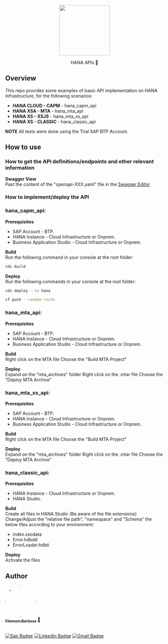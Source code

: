 <p align="center">
  <a href="#">
    <img src="https://cdn-icons-png.flaticon.com/512/627/627558.png" width="160" height="160" alt="" />
  </a>
</p>

<p align="center">HANA APIs 🚀</p>


## Overview
This repo provides some examples of basic API implementation on HANA Infrastructure, for the following scenarios:

- **HANA CLOUD - CAPM** - hana_capm_api
- **HANA XSA - MTA** - hana_mta_api
- **HANA XS - XSJS** - hana_mta_xs_api
- **HANA XS - CLASSIC** - hana_classic_api

**NOTE** All tests were done using the Trial SAP BTP Account.

## How to use

### How to get the API definitions/endpoints and other relevant information
**Swagger View**   
Past the content of the "openapi-XXX.yaml" file in the <a href="https://editor.swagger.io/#" target="_blank"> Swagger Editor </a>

### How to implement/deploy the API

### hana_capm_api:
**Prerequisites**
- SAP Account - BTP.
- HANA Instance - Cloud Infrastructure or Onprem.
- Business Application Studio - Cloud Infrastructure or Onprem.

**Build**  
Run the following command in your console at the root folder:
```bash
cds build 	
```
**Deploy**  
Run the following commands in your console at the root folder:
```bash
cds deploy --to hana
```

```bash
cf push --random-route
```

### hana_mta_api:
**Prerequisites**
- SAP Account - BTP.
- HANA Instance - Cloud Infrastructure or Onprem.
- Business Application Studio - Cloud Infrastructure or Onprem.

**Build**  
Right click on the MTA file
Choose the "Build MTA Project"

**Deploy**  
Expand on the "mta_archives" folder 
Right click on the .mtar file
Choose the "Deploy MTA Archive"

### hana_mta_xs_api:
**Prerequisites**
- SAP Account - BTP.
- HANA Instance - Cloud Infrastructure or Onprem.
- Business Application Studio - Cloud Infrastructure or Onprem.

**Build**  
Right click on the MTA file
Choose the "Build MTA Project"

**Deploy**  
Expand on the "mta_archives" folder 
Right click on the .mtar file
Choose the "Deploy MTA Archive"

### hana_classic_api:
**Prerequisites**
- HANA Instance - Cloud Infrastructure or Onprem.
- HANA Studio.

**Build**  
Create all files in HANA Studio (Be aware of the file extensions)
Change/Adjust the "relative file path", "namespace" and "Schema" the below files according to your environment:  
- index.xsodata 
- Error.hdbdd
- ErrorLoader.hdbti

**Deploy**  
Activate the files

## Author

<a href="https://www.linkedin.com/in/filemomb/">
 <img style="border-radius: 50%;" src="https://avatars.services.sap.com/images/filemombarbosa.png" width="100px;" alt=""/>
 <br />
 <sub><b>Filemom Barbosa</b></sub></a> <a href="https://github.com/filemombarbosa title="Github">🚀</a>  <br /><br />

[![Sap Badge](https://img.shields.io/badge/-@filemombarbosa-1ca0f1?style=flat-square&labelColor=1ca0f1&logo=sap&logoColor=white&link=https://twitter.com/filemombarbosa)](https://people.sap.com/filemombarbosa) 
[![Linkedin Badge](https://img.shields.io/badge/-Filemom-blue?style=flat-square&logo=Linkedin&logoColor=white&link=https://www.linkedin.com/in/filemombarbosa/)](https://www.linkedin.com/in/filemomb/) 
[![Gmail Badge](https://img.shields.io/badge/-filemombarbosa@gmail.com-c14438?style=flat-square&logo=Gmail&logoColor=white&link=mailto:filemombarbosa@gmail.com)](mailto:filemombarbosa@gmail.com)